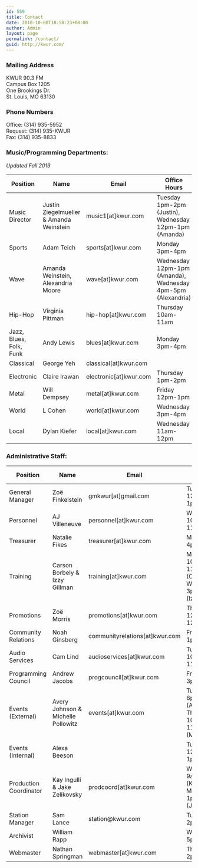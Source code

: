```yaml
---
id: 559
title: Contact
date: 2010-10-08T18:58:23+00:00
author: Admin
layout: page
permalink: /contact/
guid: http://kwur.com/
---
```


<h3>Mailing Address</h3>
<p>
  KWUR 90.3 FM<br>
  Campus Box 1205<br>
  One Brookings Dr.<br>
  St. Louis, MO 63130
</p>

<h3>Phone Numbers</h3>
<p>
  Office: (314) 935-5952<br>
  Request: (314) 935-KWUR<br>
  Fax: (314) 935-8833
</p>

<h3>Music/Programming Departments:</h3>
<p><i>Updated Fall 2019</i></p>
<table class="table">
  <thead>
    <tr>
      <th>Position</th>
      <th>Name</th>
      <th>Email</th>
      <th>Office Hours</th>
    </tr>
  </thead>
  <tbody>
    <tr>
      <td>Music Director</td>
      <td>Justin Ziegelmueller & Amanda Weinstein</td>
      <td>music1[at]kwur.com</td>
      <td>Tuesday 1pm-2pm (Justin), Wednesday 12pm-1pm (Amanda)</td>
    </tr>
    <tr>
      <td>Sports</td>
      <td>Adam Teich</td>
      <td>sports[at]kwur.com</td>
      <td>Monday 3pm-4pm</td>
    </tr>
    <tr>
      <td>Wave</td>
      <td>Amanda Weinstein, Alexandria Moore</td>
      <td>wave[at]kwur.com</td>
      <td>Wednesday 12pm-1pm (Amanda), Wednesday 4pm-5pm (Alexandria)</td>
    </tr>
    <tr>
      <td>Hip-Hop</td>
      <td>Virginia Pittman</td>
      <td>hip-hop[at]kwur.com</td>
      <td>Thursday 10am-11am</td>
    </tr>
    <tr>
      <td>Jazz, Blues, Folk, Funk</td>
      <td>Andy Lewis</td>
      <td>blues[at]kwur.com</td>
      <td>Monday 3pm-4pm</td>
    </tr>
    <tr>
      <td>Classical</td>
      <td>George Yeh</td>
      <td>classical[at]kwur.com</td>
      <td><!-- Saturday 11am-noon --></td>
    </tr>
    <tr>
      <td>Electronic</td>
      <td>Claire Irawan</td>
      <td>electronic[at]kwur.com</td>
      <td>Thursday 1pm-2pm</td>
    </tr>
    <tr>
      <td>Metal</td>
      <td>Will Dempsey</td>
      <td>metal[at]kwur.com</td>
      <td>Friday 12pm-1pm</td>
    </tr>
    <tr>
      <td>World</td>
      <td>L Cohen</td>
      <td>world[at]kwur.com</td>
      <td>Wednesday 3pm-4pm</td>
    </tr>
    <tr>
      <td>Local</td>
      <td>Dylan Kiefer</td>
      <td>local[at]kwur.com</td>
      <td>Wednesday 11am-12pm</td>
    </tr>
  </tbody>
</table>

<h3>Administrative Staff:</h3>
<table class="table">
  <thead>
    <tr>
      <th>Position</th>
      <th>Name</th>
      <th>Email</th>
      <th>Office Hours</th>
    </tr>
  </thead>
  <tbody>
    <tr>
      <td>General Manager</td>
      <td>Zo&euml; Finkelstein</td>
      <td>gmkwur[at]gmail.com</td>
      <td>Tuesday 12pm-1pm</td>
    </tr>
    <tr>
      <td>Personnel</td>
      <td>AJ Villeneuve</td>
      <td>personnel[at]kwur.com</td>
      <td>Wednesday 10am-11am</td>
    </tr>
    <tr>
      <td>Treasurer</td>
      <td>Natalie Fikes</td>
      <td>treasurer[at]kwur.com</td>
      <td>Monday 4pm-5pm</td>
    </tr>
    <tr>
      <td>Training</td>
      <td>Carson Borbely &amp; 	Izzy Gillman</td>
      <td>training[at]kwur.com</td>
      <td>Monday 10am-11pm (Carson), Wednesday 3pm-4pm (Izzy)</td>
    </tr>
    <tr>
      <td>Promotions</td>
      <td>Zo&euml; Morris</td>
      <td>promotions[at]kwur.com</td>
      <td>Thursday 12am-12pm</td>
    </tr>
    <tr>
      <td>Community Relations</td>
      <td>Noah Ginsberg</td>
      <td>communityrelations[at]kwur.com</td>
      <td>Friday 1pm-2pm</td>
    </tr>
    <tr>
      <td>Audio Services</td>
      <td>Cam Lind</td>
      <td>audioservices[at]kwur.com</td>
      <td>Tuesday 10am-11am</td>
    </tr>
    <tr>
      <td>Programming Council</td>
      <td>Andrew Jacobs</td>
      <td>progcouncil[at]kwur.com</td>
      <td>Friday 3pm-4pm</td>
    </tr>
    <tr>
      <td>Events (External)</td>
      <td>Avery Johnson &amp; Michelle Pollowitz</td>
      <td>events[at]kwur.com</td>
      <td>Tuesday 6pm-7pm (Avery), Thursday 10am-11pm (Michelle)</td>
    </tr>
    <tr>
      <td>Events (Internal)</td>
      <td>Alexa Beeson</td>
      <td></td>
      <td>Tuesday 12pm-1pm</td>
    </tr>
<!--     <tr>
      <td>Special Projects</td>
      <td>Morgan Anker</td>
      <td>projects[at]kwur.com</td>
      <td>Thursday 1pm-2pm</td>
    </tr> -->
    <tr>
      <td>Production Coordinator</td>
      <td>Kay Ingulli &amp; Jake Zelikovsky</td>
      <td>prodcoord[at]kwur.com</td>
      <td>Wednesday 9am-10am (Kay), Monday 1pm-2pm (Jake)</td>
    </tr>
    <tr>
      <td>Station Manager</td>
      <td>Sam Lance</td>
      <td>station@kwur.com</td>
      <td>Tuesday 2pm-3pm</td>
    </tr>
    <tr>
      <td>Archivist</td>
      <td>William Rapp</td>
      <td></td>
      <td>Wednesday 5pm-6pm</td>
    </tr>
    <tr>
      <td>Webmaster</td>
      <td>Nathan Springman</td>
      <td>webmaster[at]kwur.com</td>
      <td>Thursday 2pm-3pm</td>
    </tr>
  </tbody>
</table>
